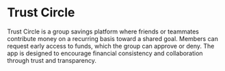 # Trust Circle

Trust Circle is a group savings platform where friends or teammates contribute money on a recurring basis toward a shared goal. Members can request early access to funds, which the group can approve or deny. The app is designed to encourage financial consistency and collaboration through trust and transparency.
